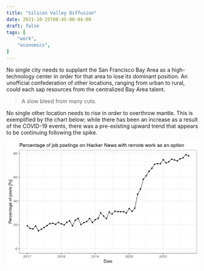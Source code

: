 ```yaml
---
title: "Silicon Valley Diffusion"
date: 2021-10-25T08:45:00-04:00
draft: false
tags: [
	"work",
	"economics",
]
---
```

No single city needs to supplant the San Francisco Bay Area as a high-technology center in order for that area to lose its dominant position. An unofficial confederation of other locations, ranging from urban to rural, could each sap resources from the centralized Bay Area talent.

> A slow bleed from many cuts.

No single other location needs to rise in order to overthrow mantle. This is exemplified by the chart below; while there has been an increase as a result of the COVID-19 events, there was a pre-existing upward trend that appears to be continuing following the spike.

![Hacker News remote work option jobs](/images/hacker-news-remote-work-option-jobs.png)